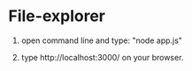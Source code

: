 # File-explorer

1. open command line and type: "node app.js"

2. type http://localhost:3000/ on your browser.

